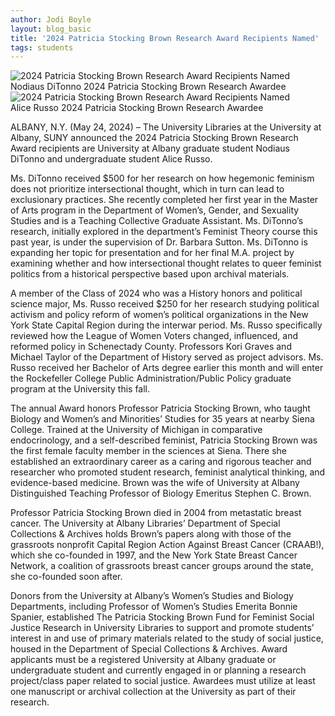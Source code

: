 ```yaml
---
author: Jodi Boyle
layout: blog_basic
title: '2024 Patricia Stocking Brown Research Award Recipients Named'
tags: students
---
```

<div class="entry-body">

 <div class="row">
  <div class="col-sm-3 mx-auto">
    <div class="thumbnail">
      <img class="img-fluid" src="{{ site.url }}/posts-img/DiTonno_reviews_Community_newsletter_vertical.jpg" alt="2024 Patricia Stocking Brown Research Award Recipients Named">
      <div class="caption text-center">Nodiaus DiTonno 2024 Patricia Stocking Brown Research Awardee</div>
    </div>
  </div>
  <div class="row">
  <div class="col-sm-3 mx-auto">
    <div class="thumbnail">
      <img class="img-fluid" src="{{ site.url }}/posts-img/Alice_Russo_reviews_LWV_Sch_scrapbook_vertical.jpg" alt="2024 Patricia Stocking Brown Research Award Recipients Named">
      <div class="caption text-center">Alice Russo 2024 Patricia Stocking Brown Research Awardee</div>
    </div>
  </div>
 <p>ALBANY, N.Y. (May 24, 2024) – The University Libraries at the University at Albany, SUNY announced the 2024 Patricia Stocking Brown Research Award recipients are University at Albany graduate student Nodiaus DiTonno and undergraduate student Alice Russo.</p>
 <p>Ms. DiTonno received $500 for her research on how hegemonic feminism does not prioritize intersectional thought, which in turn can lead to exclusionary practices. She recently completed her first year in the Master of Arts program in the Department of Women’s, Gender, and Sexuality Studies and is a Teaching Collective Graduate Assistant. Ms. DiTonno’s research, initially explored in the department’s Feminist Theory course this past year, is under the supervision of Dr. Barbara Sutton. Ms. DiTonno is expanding her topic for presentation and for her final M.A. project by examining whether and how intersectional thought relates to queer feminist politics from a historical perspective based upon archival materials. </p>
 <p>A member of the Class of 2024 who was a History honors and political science major, Ms. Russo received $250 for her research studying political activism and policy reform of women’s political organizations in the New York State Capital Region during the interwar period. Ms. Russo specifically reviewed how the League of Women Voters changed, influenced, and reformed policy in Schenectady County. Professors Kori Graves and Michael Taylor of the Department of History served as project advisors. Ms. Russo received her Bachelor of Arts degree earlier this month and will enter the Rockefeller College Public Administration/Public Policy graduate program at the University this fall.</p>
<p>The annual Award honors Professor Patricia Stocking Brown, who taught Biology and Women’s and Minorities’ Studies for 35 years at nearby Siena College. Trained at the University of Michigan in comparative endocrinology, and a self-described feminist, Patricia Stocking Brown was the first female faculty member in the sciences at Siena. There she established an extraordinary career as a caring and rigorous teacher and researcher who promoted student research, feminist analytical thinking, and evidence-based medicine. Brown was the wife of University at Albany Distinguished Teaching Professor of Biology Emeritus Stephen C. Brown.</p>
<p>Professor Patricia Stocking Brown died in 2004 from metastatic breast cancer. The University at Albany Libraries’ Department of Special Collections & Archives holds Brown’s papers along with those of the grassroots nonprofit Capital Region Action Against Breast Cancer (CRAAB!), which she co-founded in 1997, and the New York State Breast Cancer Network, a coalition of grassroots breast cancer groups around the state, she co-founded soon after.</p>
<p>Donors from the University at Albany’s Women’s Studies and Biology Departments, including Professor of Women’s Studies Emerita Bonnie Spanier, established The Patricia Stocking Brown Fund for Feminist Social Justice Research in University Libraries to support and promote students’ interest in and use of primary materials related to the study of social justice, housed in the Department of Special Collections & Archives. Award applicants must be a registered University at Albany graduate or undergraduate student and currently engaged in or planning a research project/class paper related to social justice. Awardees must utilize at least one manuscript or archival collection at the University as part of their research. </p>


<p></p>
<p> </p>




